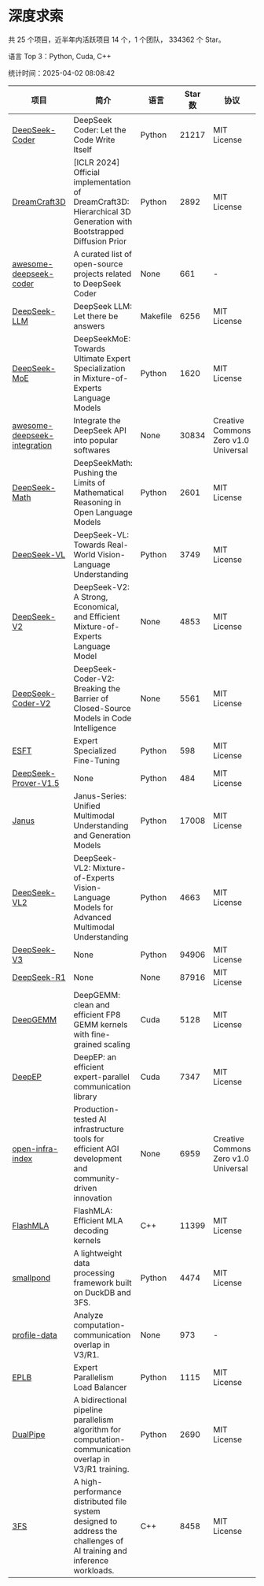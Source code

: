 # 深度求索

共 25 个项目，近半年内活跃项目 14 个，1 个团队， 334362 个 Star。

语言 Top 3：Python, Cuda, C++

统计时间：2025-04-02 08:08:42

| 项目 | 简介 | 语言 | Star 数 | 协议 | 创建时间 | 最后更新时间 | 最后提交时间 |
| --- | --- | --- | --- | --- | --- | --- | --- |
| [DeepSeek-Coder](https://github.com/deepseek-ai/DeepSeek-Coder) | DeepSeek Coder: Let the Code Write Itself | Python | 21217 | MIT License | 2023-10-20 | 2025-04-02 | 2024-05-21 |
| [DreamCraft3D](https://github.com/deepseek-ai/DreamCraft3D) | [ICLR 2024] Official implementation of DreamCraft3D: Hierarchical 3D Generation with Bootstrapped Diffusion Prior | Python | 2892 | MIT License | 2023-10-23 | 2025-04-01 | 2024-08-21 |
| [awesome-deepseek-coder](https://github.com/deepseek-ai/awesome-deepseek-coder) | A curated list of open-source projects related to DeepSeek Coder | None | 661 | - | 2023-11-06 | 2025-04-02 | 2024-04-03 |
| [DeepSeek-LLM](https://github.com/deepseek-ai/DeepSeek-LLM) | DeepSeek LLM: Let there be answers | Makefile | 6256 | MIT License | 2023-11-29 | 2025-04-02 | 2024-02-04 |
| [DeepSeek-MoE](https://github.com/deepseek-ai/DeepSeek-MoE) | DeepSeekMoE: Towards Ultimate Expert Specialization in Mixture-of-Experts Language Models | Python | 1620 | MIT License | 2024-01-02 | 2025-04-02 | 2024-01-16 |
| [awesome-deepseek-integration](https://github.com/deepseek-ai/awesome-deepseek-integration) | Integrate the DeepSeek API into popular softwares | None | 30834 | Creative Commons Zero v1.0 Universal | 2024-01-11 | 2025-04-02 | 2025-03-28 |
| [DeepSeek-Math](https://github.com/deepseek-ai/DeepSeek-Math) | DeepSeekMath: Pushing the Limits of Mathematical Reasoning in Open Language Models | Python | 2601 | MIT License | 2024-02-05 | 2025-04-01 | 2024-04-15 |
| [DeepSeek-VL](https://github.com/deepseek-ai/DeepSeek-VL) | DeepSeek-VL: Towards Real-World Vision-Language Understanding | Python | 3749 | MIT License | 2024-03-07 | 2025-04-02 | 2024-04-24 |
| [DeepSeek-V2](https://github.com/deepseek-ai/DeepSeek-V2) | DeepSeek-V2: A Strong, Economical, and Efficient Mixture-of-Experts Language Model | None | 4853 | MIT License | 2024-04-22 | 2025-03-31 | 2024-09-25 |
| [DeepSeek-Coder-V2](https://github.com/deepseek-ai/DeepSeek-Coder-V2) | DeepSeek-Coder-V2: Breaking the Barrier of Closed-Source Models in Code Intelligence | None | 5561 | MIT License | 2024-06-14 | 2025-04-02 | 2024-09-24 |
| [ESFT](https://github.com/deepseek-ai/ESFT) | Expert Specialized Fine-Tuning | Python | 598 | MIT License | 2024-07-04 | 2025-03-31 | 2024-09-22 |
| [DeepSeek-Prover-V1.5](https://github.com/deepseek-ai/DeepSeek-Prover-V1.5) | None | Python | 484 | MIT License | 2024-08-15 | 2025-04-01 | 2024-08-16 |
| [Janus](https://github.com/deepseek-ai/Janus) | Janus-Series: Unified Multimodal Understanding and Generation Models | Python | 17008 | MIT License | 2024-10-18 | 2025-04-02 | 2025-02-01 |
| [DeepSeek-VL2](https://github.com/deepseek-ai/DeepSeek-VL2) | DeepSeek-VL2: Mixture-of-Experts Vision-Language Models for Advanced Multimodal Understanding | Python | 4663 | MIT License | 2024-12-13 | 2025-04-02 | 2025-02-26 |
| [DeepSeek-V3](https://github.com/deepseek-ai/DeepSeek-V3) | None | Python | 94906 | MIT License | 2024-12-26 | 2025-04-02 | 2025-03-16 |
| [DeepSeek-R1](https://github.com/deepseek-ai/DeepSeek-R1) | None | None | 87916 | MIT License | 2025-01-20 | 2025-04-02 | 2025-02-24 |
| [DeepGEMM](https://github.com/deepseek-ai/DeepGEMM) | DeepGEMM: clean and efficient FP8 GEMM kernels with fine-grained scaling | Cuda | 5128 | MIT License | 2025-02-13 | 2025-04-02 | 2025-03-28 |
| [DeepEP](https://github.com/deepseek-ai/DeepEP) | DeepEP: an efficient expert-parallel communication library | Cuda | 7347 | MIT License | 2025-02-17 | 2025-04-02 | 2025-03-28 |
| [open-infra-index](https://github.com/deepseek-ai/open-infra-index) | Production-tested AI infrastructure tools for efficient AGI development and community-driven innovation | None | 6959 | Creative Commons Zero v1.0 Universal | 2025-02-21 | 2025-04-02 | 2025-03-04 |
| [FlashMLA](https://github.com/deepseek-ai/FlashMLA) | FlashMLA: Efficient MLA decoding kernels | C++ | 11399 | MIT License | 2025-02-21 | 2025-04-02 | 2025-03-01 |
| [smallpond](https://github.com/deepseek-ai/smallpond) | A lightweight data processing framework built on DuckDB and 3FS. | Python | 4474 | MIT License | 2025-02-24 | 2025-04-02 | 2025-03-05 |
| [profile-data](https://github.com/deepseek-ai/profile-data) | Analyze computation-communication overlap in V3/R1. | None | 973 | - | 2025-02-26 | 2025-04-01 | 2025-03-21 |
| [EPLB](https://github.com/deepseek-ai/EPLB) | Expert Parallelism Load Balancer | Python | 1115 | MIT License | 2025-02-26 | 2025-04-02 | 2025-03-24 |
| [DualPipe](https://github.com/deepseek-ai/DualPipe) | A bidirectional pipeline parallelism algorithm for computation-communication overlap in V3/R1 training. | Python | 2690 | MIT License | 2025-02-26 | 2025-04-02 | 2025-03-10 |
| [3FS](https://github.com/deepseek-ai/3FS) |  A high-performance distributed file system designed to address the challenges of AI training and inference workloads.  | C++ | 8458 | MIT License | 2025-02-27 | 2025-04-02 | 2025-03-30 |
